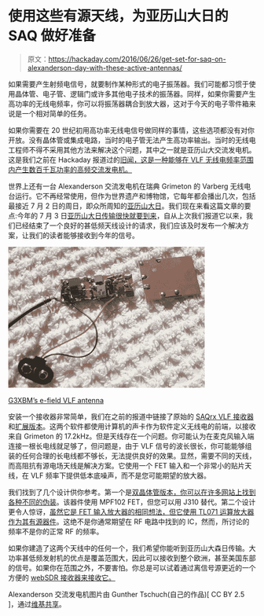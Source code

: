# 使用这些有源天线，为亚历山大日的 SAQ 做好准备

> 原文：<https://hackaday.com/2016/06/26/get-set-for-saq-on-alexanderson-day-with-these-active-antennas/>

如果需要产生射频电信号，就要制作某种形式的电子振荡器。我们可能都习惯于使用晶体管、电子管、逻辑门或许多其他电子技术的振荡器。同样，如果你需要产生高功率的无线电频率，你可以将振荡器耦合到放大器，这对于今天的电子零件箱来说是一个相对简单的任务。

如果你需要在 20 世纪初用高功率无线电信号做同样的事情，这些选项都没有对你开放。没有晶体管或集成电路，当时的电子管无法产生高功率输出。当时的无线电工程师不得不采用其他方法来解决这个问题，其中之一就是亚历山大交流发电机。这是我们之前在 Hackaday 报道过的[旧闻，这是一种能够在 VLF 无线电频率范围内产生数百千瓦功率的高频交流发电机。](http://hackaday.com/2015/06/27/the-alexanderson-transmitter-very-low-frequency-radio-rides-again/)

世界上还有一台 Alexanderson 交流发电机在瑞典 Grimeton 的 Varberg 无线电台运行。它不再经常使用，但作为世界遗产和博物馆，它每年都会播出几次，包括最接近 7 月 2 日的周日，即众所周知的[亚历山大日](https://en.wikipedia.org/wiki/Alexanderson_Day)。我们现在来看这篇文章的要点:今年的 7 月 3 日[亚历山大日传输很快就要到来](http://alexander.n.se/reminder-of-grimeton-radiosaq-transmission/)，自从上次我们报道它以来，我们已经结束了一个良好的甚低频天线设计的请求，我们应该及时发布一个解决方案，让我们的读者能够接收到今年的信号。

[![G3XBM's e-field VLF antenna](img/a6ab0898c9e8c51d8887e2de250a1b5f.png)](https://hackaday.com/wp-content/uploads/2016/06/efp.jpg)

[G3XBM’s e-field VLF antenna](https://sites.google.com/site/g3xbmqrp3/antennas/efp)

安装一个接收器非常简单，我们在之前的报道中链接了原始的 [SAQrx VLF 接收器](https://sites.google.com/site/sm6lkm/saqrx/)和[扩展版本](https://sites.google.com/site/swljo30tb/)。这两个软件都使用计算机的声卡作为软件定义无线电的前端，以接收来自 Grimeton 的 17.2kHz。但是天线存在一个问题。你可能认为在麦克风输入端连接一根长电线就足够了，但问题是，由于 VLF 信号的波长很长，你可能能够组装的任何合理的长电线都不够长，无法提供良好的效果。显然，需要不同的天线，而高阻抗有源电场天线是解决方案。它使用一个 FET 输入和一个非常小的贴片天线，在 VLF 频率下提供低本底噪声，而不是您可能期望的放大器。

我们找到了几个设计供你参考。第一个是[双晶体管版本，你可以在许多网站上找到各种不同的伪装](https://sites.google.com/site/g3xbmqrp3/antennas/efp)。该器件使用 MPF102 FET，但您可以用 J310 替代。第二个设计更令人惊讶，[虽然它是 FET 输入放大器的相同想法，但它使用 TL071 运算放大器作为其有源器件](http://dl1dbc.net/SAQ/homebrew_e-field.html)。这绝不是你通常期望在 RF 电路中找到的 IC，然而，所讨论的频率不是你的正常 RF 的频率。

如果你建造了这两个天线中的任何一个，我们希望你能听到亚历山大森日传输。大功率甚低频发射机的优点是覆盖范围大，因此可以接收到整个欧洲，甚至美国东部的信号。如果你在范围之外，不要害怕。你总是可以试着通过离信号源更近的一个方便的 [webSDR 接收器来接收它。](http://websdr.ewi.utwente.nl:8901/)

Alexanderson 交流发电机图片由 Gunther Tschuch(自己的作品)[ CC BY 2.5 ]，通过[维基共享](https://commons.wikimedia.org/wiki/File:Alexanderson_Alternator.jpg)。